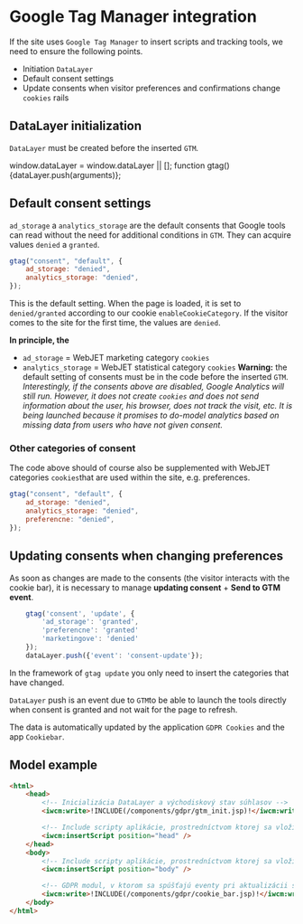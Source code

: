 # Google Tag Manager integration

If the site uses `Google Tag Manager` to insert scripts and tracking tools, we need to ensure the following points.

- Initiation `DataLayer`
- Default consent settings
- Update consents when visitor preferences and confirmations change `cookies` rails

## DataLayer initialization

`DataLayer` must be created before the inserted `GTM`.

window.dataLayer = window.dataLayer || \[]; function gtag(){dataLayer.push(arguments)};

## Default consent settings

`ad_storage` a `analytics_storage` are the default consents that Google tools can read without the need for additional conditions in `GTM`. They can acquire values `denied` a `granted`.

```javascript
gtag("consent", "default", {
	ad_storage: "denied",
	analytics_storage: "denied",
});
```

This is the default setting. When the page is loaded, it is set to `denied/granted` according to our cookie `enableCookieCategory`. If the visitor comes to the site for the first time, the values are `denied`.

**In principle, the**
- `ad_storage` = WebJET marketing category `cookies`
- `analytics_storage` = WebJET statistical category `cookies`
**Warning:** the default setting of consents must be in the code before the inserted `GTM`.
*Interestingly, if the consents above are disabled, Google Analytics will still run. However, it does not create `cookies` and does not send information about the user, his browser, does not track the visit, etc. It is being launched because it promises to do-model analytics based on missing data from users who have not given consent.*
### Other categories of consent

The code above should of course also be supplemented with WebJET categories `cookies`that are used within the site, e.g. preferences.

```javascript
gtag("consent", "default", {
	ad_storage: "denied",
	analytics_storage: "denied",
	preferencne: "denied",
});
```

## Updating consents when changing preferences

As soon as changes are made to the consents (the visitor interacts with the cookie bar), it is necessary to manage **updating consent** + **Send to GTM event**.

```javascript
    gtag('consent', 'update', {
        'ad_storage': 'granted',
        'preferencne': 'granted'
        'marketingove': 'denied'
    });
    dataLayer.push({'event': 'consent-update'});
```

In the framework of `gtag update` you only need to insert the categories that have changed.

`DataLayer` push is an event due to `GTM`to be able to launch the tools directly when consent is granted and not wait for the page to refresh.

The data is automatically updated by the application `GDPR Cookies` and the app `Cookiebar`.

## Model example

```html
<html>
	<head>
		<!-- Inicializácia DataLayer a východiskový stav súhlasov -->
		<iwcm:write>!INCLUDE(/components/gdpr/gtm_init.jsp)!</iwcm:write>

		<!-- Include scripty aplikácie, prostredníctvom ktorej sa vloží 1. časť GTM -->
		<iwcm:insertScript position="head" />
	</head>
	<body>
		<!-- Include scripty aplikácie, prostredníctvom ktorej sa vloží 2. časť GTM -->
		<iwcm:insertScript position="body" />

		<!-- GDPR modul, v ktorom sa spúšťajú eventy pri aktualizácii súhlasov -->
		<iwcm:write>!INCLUDE(/components/gdpr/cookie_bar.jsp)!</iwcm:write>
	</body>
</html>
```
